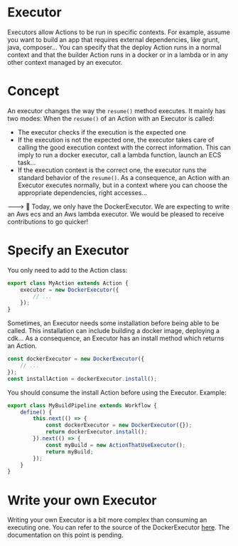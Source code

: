 # Executor

Executors allow Actions to be run in specific contexts. For example, assume you want to build an app that requires external dependencies, like grunt, java, composer... You can specify that the deploy Action runs in a normal context and that the builder Action runs in a docker or in a lambda or in any other context managed by an executor.

# Concept

An executor changes the way the `resume()` method executes. It mainly has two modes:
When the `resume()` of an Action with an Executor is called:

- The executor checks if the execution is the expected one
- If the execution is not the expected one, the executor takes care of calling the good execution context with the correct information. This can imply to run a docker executor, call a lambda function, launch an ECS task...
- If the execution context is the correct one, the executor runs the standard behavior of the `resume()`.
    As a consequence, an Action with an Executor executes normally, but in a context where you can choose the appropriate dependencies, right accesses...

---> :construction_worker: Today, we only have the DockerExecutor. We are expecting to write an Aws ecs and an Aws lambda executor. We would be pleased to receive contributions to go quicker!

# Specify an Executor

You only need to add to the Action class:

```typescript
export class MyAction extends Action {
    executor = new DockerExecutor({
        // ...
    });
}
```

Sometimes, an Executor needs some installation before being able to be called.
This installation can include building a docker image, deploying a cdk...
As a consequence, an Executor has an install method which returns an Action.

```typescript
const dockerExecutor = new DockerExecutor({
    // ...
});
const installAction = dockerExecutor.install();
```

You should consume the install Action before using the Executor.
Example:

```typescript
export class MyBuildPipeline extends Workflow {
    define() {
        this.next(() => {
            const dockerExecutor = new DockerExecutor({});
            return dockerExecutor.install();
        }).next(() => {
            const myBuild = new ActionThatUseExecutor();
            return myBuild;
        });
    }
}
```

# Write your own Executor

Writing your own Executor is a bit more complex than consuming an executing one.
You can refer to the source of the DockerExecutor [here](./../src/helpers/src/executors/docker-executor/).
The documentation on this point is pending.
